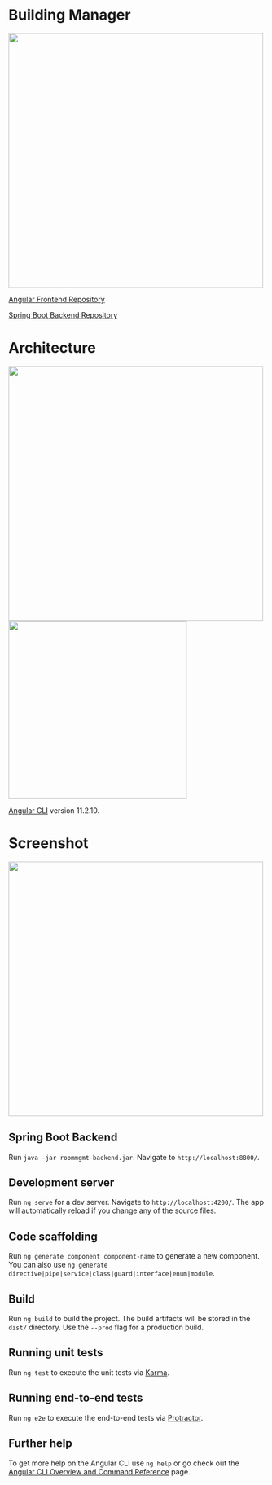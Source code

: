 # Building Manager

<img src="https://i.imgur.com/YkRNXNp.png" width="500px" />

[Angular Frontend Repository](https://github.com/senoramarillo/roommgmt-frontend)

[Spring Boot Backend Repository](https://github.com/senoramarillo/roommgmt-backend)

# Architecture

<img src="https://i.imgur.com/OAwZXKy.png" width="500px" />
          
<img src="https://image.ibb.co/bDRu8x/Image2.png" width="350px" />

[Angular CLI](https://github.com/angular/angular-cli) version 11.2.10.

# Screenshot

<img src="https://i.imgur.com/yv4wIof.jpg" width="500px" />

## Spring Boot Backend

Run `java -jar roommgmt-backend.jar`. Navigate to `http://localhost:8800/`.

## Development server

Run `ng serve` for a dev server. Navigate to `http://localhost:4200/`. The app will automatically reload if you change any of the source files.

## Code scaffolding

Run `ng generate component component-name` to generate a new component. You can also use `ng generate directive|pipe|service|class|guard|interface|enum|module`.

## Build

Run `ng build` to build the project. The build artifacts will be stored in the `dist/` directory. Use the `--prod` flag for a production build.

## Running unit tests

Run `ng test` to execute the unit tests via [Karma](https://karma-runner.github.io).

## Running end-to-end tests

Run `ng e2e` to execute the end-to-end tests via [Protractor](http://www.protractortest.org/).

## Further help

To get more help on the Angular CLI use `ng help` or go check out the [Angular CLI Overview and Command Reference](https://angular.io/cli) page.
